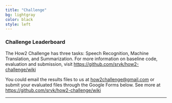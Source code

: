 ```yaml
---
title: "Challenge"
bg: lightgray
color: black
style: left
---
```


### Challenge Leaderboard

The How2 Challenge has three tasks: Speech Recognition, Machine Translation, and Summarization. For more information on baseline code, evaluation and submission, visit <https://github.com/srvk/how2-challenge/wiki>

You could email the results files to us at <how2challenge@gmail.com> or submit your evaluated files through the Google Forms below. See more at <https://github.com/srvk/how2-challenge/wiki>




* * *
